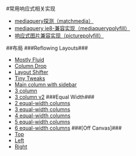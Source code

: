 #常用响应式相关实现

* [mediaquery探测（matchmedia）](/1.0/doc/matchmedia.md)
* [mediaquery ie8-兼容实现（mediaquerypolyfill）](/1.0/doc/mediaquerypolyfill.md)
* [响应式图片兼容实现（picturepolyfill）](/1.0/doc/picturepolyfill.md)

##布局
###Reflowing Layouts###
- [Mostly Fluid](http://s.codepen.io/bradfrost/fullpage/Iardn "Mostly Fluid")
- [Column Drop](http://codepen.io/bradfrost/full/zhCwd "Column Drop")
- [Layout Shifter](http://codepen.io/bradfrost/full/LtryA "Layout Shifter")
- [Tiny Tweaks](http://codepen.io/bradfrost/full/brjFH "Tiny Tweaks")
- [Main column with sidebar](http://codepen.io/bradfrost/full/gtkHy, "Main column with sidebar")
- [3 column](http://codepen.io/bradfrost/full/vspLD "3 column")
- [3 column v2](http://codepen.io/bradfrost/full/joIac "3 column v2")
###Equal Width###
- [2 equal-width columns](http://codepen.io/bradfrost/full/tnhGv "")
- [3 equal-width columns](http://codepen.io/bradfrost/full/orKvD "")
- [4 equal-width columns](http://codepen.io/bradfrost/full/pwmHf "")
- [5 equal-width columns](http://codepen.io/bradfrost/full/rjfta "")
- [6 equal-width columns](http://bradfrost.github.io/this-is-responsive/patterns.html#  "")
###[Off Canvas]###
- [Top](http://codepen.io/bradfrost/full/jtdvf "Top")
- [Left](http://codepen.io/bradfrost/full/sjiCv  "")
- [Right](http://codepen.io/bradfrost/full/GybaF "")